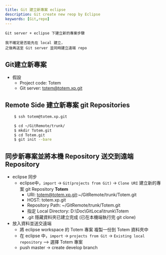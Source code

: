 ```yaml
---
title: Git 建立新專案 eclipse
description: Git create new reop by Eclipse
keywords: [Git,repo] 
---
```


    Git server + eclipse 下建立新的專案步驟  
    
    我不確定是否能先在 local 建立，  
    之後再送至 Git server 並同時建立遠端 repo
    
    
## Git建立新專案
* 假設
    * Project code:  Totem
    * Git server: totem@totem.xp.git
    
## Remote Side 建立新專案 git Repositories 

```bash
    $ ssh totem@totem.xp.git
    
    $ cd ~/GitRemote/trunk/
    $ mkdir Totem.git
    $ cd Totem.git
    $ git init --bare
```


## 同步新專案並將本機 Repository 送交到遠端 Repository
* eclipse 同步
    * eclipse中，<code>import</code> → <code>Git\(projects from Git)</code> → <code>Clone URI</code> 建立新的專案 git Repository __Totem__
        * URI: totem@totem.xp.git:\~/GitRemote/trunk/Totem.git
        * HOST: totem.xp.git
        * Repository Path: \~/GitRemote/trunk/Totem.git
        * 指定 Local Directory: D:\Doc\GitLocal\trunk\Totem
        * .git 隱藏資料夾已建立完成 \(已在本機端執行完 git clone)
* 放入資料並送交遠端
    * 將 eclipse workspace 的 Totem 專案 複製一份到 Totem 資料夾中
    * 在 eclipse 中，<code>import</code> → <code>projects from Git</code> → <code>Existing local repository</code> –> 選擇 Totem 專案
    * push master → create develop branch